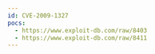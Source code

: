 ```yaml
---
id: CVE-2009-1327
pocs:
  - https://www.exploit-db.com/raw/8403
  - https://www.exploit-db.com/raw/8411
---
```

